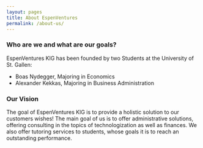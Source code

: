 ```yaml
---
layout: pages
title: About EspenVentures
permalink: /about-us/
---
```

### Who are we and what are our goals?

EspenVentures KlG has been founded by two Students at the University of St. Gallen: 

- Boas Nydegger, Majoring in Economics
- Alexander Kekkas, Majoring in Business Administration

### Our Vision

The goal of EspenVentures KlG is to provide a holistic solution to our customers wishes! The main goal of us is to offer administrative solutions, offering consulting in the topics of technologization as well as finances. We also offer tutoring services to students, whose goals it is to reach an outstanding performance.
